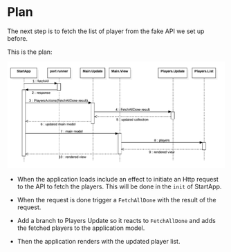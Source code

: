 # Plan

The next step is to fetch the list of player from the fake API we set up before.

This is the plan:


![Flow](flow-v02.png)

- When the application loads include an effect to initiate an Http request to the API to fetch the players. This will be done in the `init` of StartApp.

- When the request is done trigger a `FetchAllDone` with the result of the request.

- Add a branch to Players Update so it reacts to `FetchAllDone` and adds the fetched players to the application model.

- Then the application renders with the updated player list.
